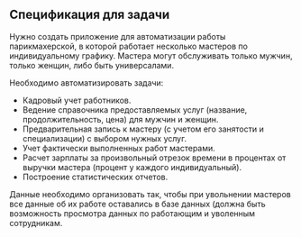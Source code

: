 ## Спецификация для задачи
Нужно создать приложение для автоматизации работы парикмахерской, в которой работает несколько мастеров по индивидуальному графику. Мастера могут обслуживать только мужчин, только женщин, либо быть универсалами.

Необходимо автоматизировать задачи:
* Кадровый учет работников.
* Ведение справочника предоставляемых услуг (название, продолжительность, цена) для мужчин и женщин.
* Предварительная запись к мастеру (с учетом его занятости и специализации) с выбором нужных услуг.
* Учет фактически выполненных работ мастерами.
* Расчет зарплаты за произвольный отрезок времени в процентах от выручки мастера (процент у каждого индивидуальный).
* Построение статистических отчетов.

Данные необходимо организовать так, чтобы при увольнении мастеров все данные об их работе оставались в базе данных (должна быть возможность просмотра данных по работающим и уволенным сотрудникам.
